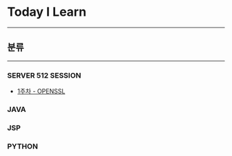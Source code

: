 # Today I Learn
***


## 분류
***

### SERVER 512 SESSION

* [1주차 - OPENSSL](https://github.com/park-jinhyuk/TIL/wiki/LAMP---OPENSSL)

### JAVA


### JSP


### PYTHON
